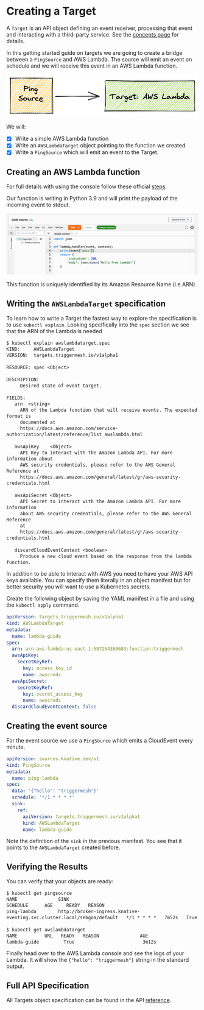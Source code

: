 # Creating a Target

A `Target` is an API object defining an event receiver, processing that event and interacting with a third-party service. See the [concepts page](../concepts/targets.md) for details.

In this getting started guide on targets we are going to create a bridge between a `PingSource` and AWS Lambda. The source will emit an event on schedule and we will receive this event in an AWS Lambda function.

![](../assets/images/target-lambda.png)

We will:

- [x] Write a simple AWS Lambda function
- [x] Write an `AWSLambdaTarget` object pointing to the function we created
- [x] Write a `PingSource` which will emit an event to the Target.

## Creating an AWS Lambda function

For full details with using the console follow these official [steps](https://docs.aws.amazon.com/lambda/latest/dg/getting-started-create-function.html).

Our function is writing in Python 3.9 and will print the payload of the incoming event to stdout.

![](../assets/images/lambda-console.png)

This function is uniquely identified by its Amazon Resource Name (i.e ARN).

## Writing the `AWSLambdaTarget` specification

To learn how to write a Target the fastest way to explore the specification is to use `kubectl explain`. Looking specifically into the `spec` section we see that the ARN of the Lambda is needed

```console
$ kubectl explain awslambdatarget.spec
KIND:     AWSLambdaTarget
VERSION:  targets.triggermesh.io/v1alpha1

RESOURCE: spec <Object>

DESCRIPTION:
     Desired state of event target.

FIELDS:
   arn	<string>
     ARN of the Lambda function that will receive events. The expected format is
     documented at
     https://docs.aws.amazon.com/service-authorization/latest/reference/list_awslambda.html

   awsApiKey	<Object>
     API Key to interact with the Amazon Lambda API. For more information about
     AWS security credentials, please refer to the AWS General Reference at
     https://docs.aws.amazon.com/general/latest/gr/aws-security-credentials.html

   awsApiSecret	<Object>
     API Secret to interact with the Amazon Lambda API. For more information
     about AWS security credentials, please refer to the AWS General Reference
     at
     https://docs.aws.amazon.com/general/latest/gr/aws-security-credentials.html

   discardCloudEventContext	<boolean>
     Produce a new cloud event based on the response from the lambda function.
```

In addition to be able to interact with AWS you need to have your AWS API keys available. You can specify them literally in an object manifest but for better security you will want to use a Kubernetes secrets.

Create the following object by saving the YAML manifest in a file and using the `kubectl apply` command.

```yaml
apiVersion: targets.triggermesh.io/v1alpha1
kind: AWSLambdaTarget
metadata:
  name: lambda-guide
spec:
  arn: arn:aws:lambda:us-east-1:587264368683:function:triggermesh
  awsApiKey:
    secretKeyRef:
      key: access_key_id
      name: awscreds
  awsApiSecret:
    secretKeyRef:
      key: secret_access_key
      name: awscreds
  discardCloudEventContext: false
```

## Creating the event source

For the event source we use a `PingSource` which emits a CloudEvent every minute.

```yaml
apiVersion: sources.knative.dev/v1
kind: PingSource
metadata:
  name: ping-lambda
spec:
  data: '{"hello": "triggermesh"}'
  schedule: '*/1 * * * *'
  sink:
    ref:
      apiVersion: targets.triggermesh.io/v1alpha1
      kind: AWSLambdaTarget
      name: lambda-guide
```

Note the definition of the `sink` in the previous manifest. You see that it points to the `AWSLambdaTarget` created before.

## Verifying the Results

You can verify that your objects are ready:

```console
$ kubectl get pingsource
NAME               SINK                                                                      SCHEDULE      AGE     READY   REASON
ping-lambda        http://broker-ingress.knative-eventing.svc.cluster.local/sebgoa/default   */1 * * * *   7m52s   True    

$ kubectl get awslambdatarget
NAME          URL   READY   REASON               AGE
lambda-guide         True                         3m12s
```

Finally head over to the AWS Lambda console and see the logs of your Lambda. It will show the `{"hello": "triggermesh"}` string in the standard output.

## Full API Specification

All Targets object specification can be found in the API
[reference](../apis/targets.md).